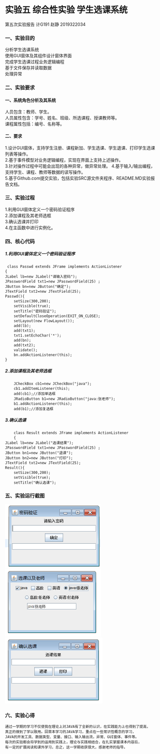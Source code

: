 # 实验五 综合性实验 学生选课系统
第五次实验报告 计G191 赵静 2019322034 
### 一、实验目的
分析学生选课系统  
使用GUI窗体及其组件设计窗体界面  
完成学生选课过程业务逻辑编程  
基于文件保存并读取数据  
处理异常  
### 二、实验要求   
#### 一、系统角色分析及其系统  
人员包含：教师、学生。  
人员属性包含：学号、姓名、班级、所选课程、授课教师等。  
课程属性包括：编号、名称等。  
#### 二、要求  
1.设计GUI窗体，支持学生注册、课程新加、学生选课、学生退课、打印学生选课列表等操作。  
2.基于事件模型对业务逻辑编程，实现在界面上支持上述操作。  
3.针对操作过程中可能会出现的各种异常，做异常处理。 
4.基于输入/输出编程，支持学生、课程、教师等数据的读写操作。  
5.基于Github.com提交实验，包括实验SRC源文件夹程序、README.MD实验报告文档。  
### 三、实验过程  
1.利用GUI窗体定义一个密码验证程序  
2.添加课程及其老师选框  
3.确认选课并打印  
4.在主函数中进行实例化。  

### 四、核心代码  
##### 1.利用GUI窗体定义一个密码验证程序  

     class Passwd extends JFrame implements ActionListener 
    {
	JLabel lb=new JLabel("请输入密码");
	JPasswordField txt1=new JPasswordField(25) ;
	JButton bn=new JButton("确定");
	JTextField txt2=new JTextField(25);
	Passwd(){
		setSize(300,200);
		setVisible(true);
		setTitle("密码验证");
		setDefaultCloseOperation(EXIT_ON_CLOSE);
		setLayout(new FlowLayout());
		add(lb);
		add(txt1);
		txt1.setEchoChar('*');
		add(bn);
		add(txt2);
		validate();
		bn.addActionListener(this);
	}
##### 2.添加课程及其老师选框  
		JCheckBox cb1=new JCheckBox("java");
		cb1.addItemListener(this);
		add(cb1);//添加单选框  
		JRadioButton b1=new JRadioButton("java:张老师");
		b1.addActionListener(this);
		add(b1);//添加复选框  
##### 3.确认选课  
		class Result extends JFrame implements ActionListener 
		{
	JLabel lb=new JLabel("选课结果");
	JPasswordField txt1=new JPasswordField(25) ;
	JButton bn1=new JButton("退课");
	JButton bn2=new JButton("打印");
	JTextField txt2=new JTextField(25);
	Result(){
		setSize(300,200);
		setVisible(true);
		setTitle("确认选课");
		
### 五、实验运行截图  
![Image text](https://raw.githubusercontent.com/ZNX609/5/master/1.png)  
![Image text](https://raw.githubusercontent.com/ZNX609/5/master/2.png)  
![Image text](https://raw.githubusercontent.com/ZNX609/5/master/3.png)




### 六、实验心得  
    通过一学期的学习不仅使我在理论上对JAVA有了全新的认识，在实践能力上也得到了提高，  
    真正的做到了学以致用。回首本学习的JAVA学习，重点在一些常识性概念的学习，  
    JAVA的开发工具、数据类型、变量、接口、输入输出流，异常、GUI窗体、事件等。  
    每次的实验都会将学到的运用到实践上，理论与实践相结合，在扎实掌握课本内容后，  
    有一定的扩展阅读和课外学习，总之，这一学期收获很大，感谢老师的指导。
